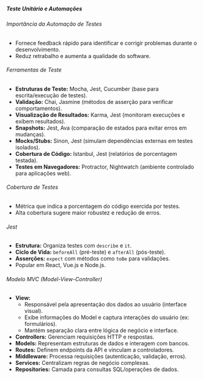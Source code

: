 ##### Teste Unitário e Automações  
###### Importância da Automação de Testes  
- Fornece feedback rápido para identificar e corrigir problemas durante o desenvolvimento.  
- Reduz retrabalho e aumenta a qualidade do software.  

###### Ferramentas de Teste  
- **Estruturas de Teste:** Mocha, Jest, Cucumber (base para escrita/execução de testes).  
- **Validação:** Chai, Jasmine (métodos de asserção para verificar comportamentos).  
- **Visualização de Resultados:** Karma, Jest (monitoram execuções e exibem resultados).  
- **Snapshots:** Jest, Ava (comparação de estados para evitar erros em mudanças).  
- **Mocks/Stubs:** Sinon, Jest (simulam dependências externas em testes isolados).  
- **Cobertura de Código:** Istanbul, Jest (relatórios de porcentagem testada).  
- **Testes em Navegadores:** Protractor, Nightwatch (ambiente controlado para aplicações web).  

###### Cobertura de Testes  
- Métrica que indica a porcentagem do código exercida por testes.  
- Alta cobertura sugere maior robustez e redução de erros.  

###### Jest  
- **Estrutura:** Organiza testes com `describe` e `it`.  
- **Ciclo de Vida:** `beforeAll` (pré-teste) e `afterAll` (pós-teste).  
- **Asserções:** `expect` com métodos como `toBe` para validações.  
- Popular em React, Vue.js e Node.js.  

###### Modelo MVC (Model-View-Controller)  
- **View:**  
  - Responsável pela apresentação dos dados ao usuário (interface visual).  
  - Exibe informações do Model e captura interações do usuário (ex: formulários).  
  - Mantém separação clara entre lógica de negócio e interface.  
- **Controllers:** Gerenciam requisições HTTP e respostas.  
- **Models:** Representam estruturas de dados e interagem com bancos.  
- **Routes:** Definem endpoints da API e vinculam a controladores.  
- **Middleware:** Processa requisições (autenticação, validação, erros).  
- **Services:** Centralizam regras de negócio complexas.  
- **Repositories:** Camada para consultas SQL/operações de dados.  